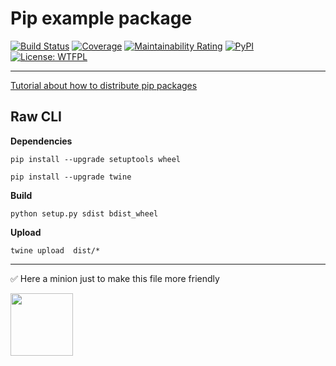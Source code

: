 # Pip example package 

[![Build Status](https://travis-ci.org/revuel/pip-example-pkg-revuel.svg?branch=master)](https://travis-ci.org/revuel/pip-example-pkg-revuel) 
[![Coverage](https://sonarcloud.io/api/project_badges/measure?project=revuel_pip-example-pkg-revuel&metric=coverage)](https://sonarcloud.io/dashboard?id=revuel_pip-example-pkg-revuel)
[![Maintainability Rating](https://sonarcloud.io/api/project_badges/measure?project=revuel_pip-example-pkg-revuel&metric=sqale_rating)](https://sonarcloud.io/dashboard?id=revuel_pip-example-pkg-revuel)
[![PyPI](https://img.shields.io/pypi/v/pip-example-pkg-revuel?color=purple&label=latest)](https://pypi.org/project/pip-example-pkg-revuel/)
[![License: WTFPL](https://img.shields.io/badge/License-WTFPL-brightgreen.svg)](http://www.wtfpl.net/about/)

---

[Tutorial about how to distribute pip packages](https://packaging.python.org/tutorials/packaging-projects/)

## Raw CLI
**Dependencies**

`pip install --upgrade setuptools wheel`

`pip install --upgrade twine`

**Build**

`python setup.py sdist bdist_wheel`

**Upload**

`twine upload  dist/*`

---

:white_check_mark: Here a minion just to make this file more friendly

[<img src="https://upload.wikimedia.org/wikipedia/commons/f/fe/Minion_%28example%29.svg" width="100"/>](image.png)
